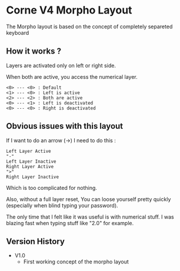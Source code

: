 # Corne V4 Morpho Layout

The Morpho layout is based on the concept of completely separeted keyboard

## How it works ?

Layers are activated only on left or right side.

When both are active, you access the numerical layer.

```
<0> --- <0> : Default
<1> --- <0> : Left is active
<2> --- <2> : Both are active
<0> --- <1> : Left is deactivated
<0> --- <0> : Right is deactivated
```

## Obvious issues with this layout

If I want to do an arrow (->) I need to do this : 

```
Left Layer Active
"-"
Left Layer Inactive
Right Layer Active
">"
Right Layer Inactive
```

Which is too complicated for nothing.

Also, without a full layer reset, You can loose yourself pretty quickly (especially when blind typing your password).

The only time that I felt like it was useful is with numerical stuff. I was blazing fast when typing stuff like "2.0" for example.

## Version History

- V1.0
  - First working concept of the morpho layout
